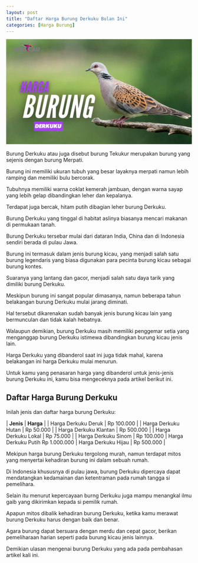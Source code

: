 ```yaml
---
layout: post
title: "Daftar Harga Burung Derkuku Bulan Ini"
categories: [Harga Burung]
---
```


![Daftar Harga Burung Derkuku Bulan Ini](/images/harga-burung-derkuku.webp)

Burung Derkuku atau juga disebut burung Tekukur merupakan burung yang sejenis dengan burung Merpati.

Burung ini memiliki ukuran tubuh yang besar layaknya merpati namun lebih ramping dan memiliki bulu bercorak.

Tubuhnya memiliki warna coklat kemerah jambuan, dengan warna sayap yang lebih gelap dibandingkan leher dan kepalanya.

Terdapat juga bercak, hitam putih dibagian leher burung Derkuku.

Burung Derkuku yang tinggal di habitat aslinya biasanya mencari makanan di permukaan tanah.

Burung Derkuku tersebar mulai dari dataran India, China dan di Indonesia sendiri berada di pulau Jawa.

Burung ini termasuk dalam jenis burung kicau, yang menjadi salah satu burung legendaris yang biasa digunakan para pecinta burung kicau sebagai burung kontes.

Suaranya yang lantang dan gacor, menjadi salah satu daya tarik yang dimiliki burung Derkuku.

Meskipun burung ini sangat popular dimasanya, namun beberapa tahun belakangan burung Derkuku mulai jarang diminati.

Hal tersebut dikarenakan sudah banyak jenis burung kicau lain yang bermunculan dan tidak kalah hebatnya.

Walaupun demikian, burung Derkuku masih memiliki penggemar setia yang menganggap burung Derkuku istimewa dibandingkan burung kicau jenis lain.

Harga Derkuku yang dibanderol saat ini juga tidak mahal, karena belakangan ini harga Derkuku mulai menurun.

Untuk kamu yang penasaran harga yang dibanderol untuk jenis-jenis burung Derkuku ini, kamu bisa mengeceknya pada artikel berikut ini.

## Daftar Harga Burung Derkuku

Inilah jenis dan daftar harga burung Derkuku:

| **Jenis** |	**Harga** |
| Harga Derkuku Deruk	| Rp 100.000 |
| Harga Derkuku Hutan	| Rp 50.000 |
| Harga Derkuku Klantan	| Rp 500.000 |
| Harga Derkuku Lokal	| Rp 75.000 |
| Harga Derkuku Sinom | Rp 100.000 |
Harga Derkuku Putih	Rp 1.000.000
| Harga Derkuku Hijau | Rp 500.000 |

Mekipun harga burung Derkuku tergolong murah, namun terdapat mitos yang menyertai kehadiran burung ini dalam sebuah rumah.

Di Indonesia khususnya di pulau jawa, burung Derkuku dipercaya dapat mendatangkan kedamainan dan ketentraman pada rumah tangga si pemelihara.

Selain itu menurut kepercayaan burng Derkuku juga mampu menangkal ilmu gaib yang dikirimkan kepada si pemilik rumah.

Apapun mitos dibalik kehadiran burung Derkuku, ketika kamu merawat burung Derkuku harus dengan baik dan benar.

Agara burung dapat bersuara dengan merdu dan cepat gacor, berikan pemeliharaan harian seperti pada burung kicau jenis lainnya.

Demikian ulasan mengenai burung Derkuku yang ada pada pembahasan artikel kali ini.